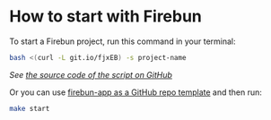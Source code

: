 # How to start with Firebun

To start a Firebun project, run this command in your terminal:

```bash
bash <(curl -L git.io/fjxEB) -s project-name
```

_See [the source code of the script on GitHub](https://git.io/fjxMW)_

Or you can use [firebun-app as a GitHub repo template](https://git.io/fjxME)
and then run:

```bash
make start
```
